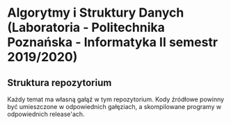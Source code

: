 # Algorytmy i Struktury Danych (Laboratoria - Politechnika Poznańska - Informatyka II semestr 2019/2020)

## Struktura repozytorium

Każdy temat ma własną gałąź w tym repozytorium. Kody źródłowe powinny być umieszczone w odpowiednich gałęziach, a skompilowane programy w odpowiednich release'ach.
